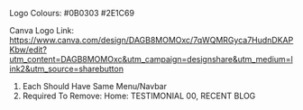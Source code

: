 Logo Colours:
#0B0303
#2E1C69

Canva Logo Link:
https://www.canva.com/design/DAGB8MOMOxc/7qWQMRGyca7HudnDKAPKbw/edit?utm_content=DAGB8MOMOxc&utm_campaign=designshare&utm_medium=link2&utm_source=sharebutton


1. Each Should Have Same Menu/Navbar
2. Required To Remove:
    Home: TESTIMONIAL 00, RECENT BLOG
